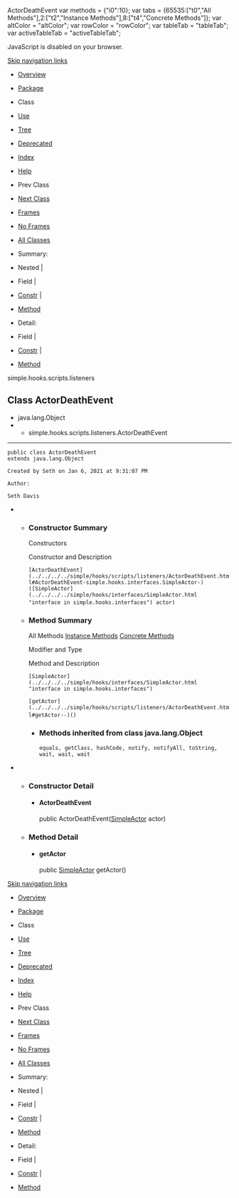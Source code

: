 ActorDeathEvent   <!-- try { if (location.href.indexOf('is-external=true') == -1) { parent.document.title="ActorDeathEvent"; } } catch(err) { } //--> var methods = {"i0":10}; var tabs = {65535:\["t0","All Methods"\],2:\["t2","Instance Methods"\],8:\["t4","Concrete Methods"\]}; var altColor = "altColor"; var rowColor = "rowColor"; var tableTab = "tableTab"; var activeTableTab = "activeTableTab";

JavaScript is disabled on your browser.

[Skip navigation links](#skip.navbar.top "Skip navigation links")

*   [Overview](../../../../overview-summary.html)
*   [Package](package-summary.html)
*   Class
*   [Use](class-use/ActorDeathEvent.html)
*   [Tree](package-tree.html)
*   [Deprecated](../../../../deprecated-list.html)
*   [Index](../../../../index-files/index-1.html)
*   [Help](../../../../help-doc.html)

*   Prev Class
*   [Next Class](../../../../simple/hooks/scripts/listeners/ActorDeathListener.html "interface in simple.hooks.scripts.listeners")

*   [Frames](../../../../index.html?simple/hooks/scripts/listeners/ActorDeathEvent.html)
*   [No Frames](ActorDeathEvent.html)

*   [All Classes](../../../../allclasses-noframe.html)

<!-- allClassesLink = document.getElementById("allclasses\_navbar\_top"); if(window==top) { allClassesLink.style.display = "block"; } else { allClassesLink.style.display = "none"; } //-->

*   Summary: 
*   Nested | 
*   Field | 
*   [Constr](#constructor.summary) | 
*   [Method](#method.summary)

*   Detail: 
*   Field | 
*   [Constr](#constructor.detail) | 
*   [Method](#method.detail)

simple.hooks.scripts.listeners

Class ActorDeathEvent
---------------------

*   java.lang.Object
*   *   simple.hooks.scripts.listeners.ActorDeathEvent

*   * * *
    
      
    
    public class ActorDeathEvent
    extends java.lang.Object
    
    Created by Seth on Jan 6, 2021 at 9:31:07 PM
    
    Author:
    
    Seth Davis
    

*   *   ### Constructor Summary
        
        Constructors 
        
        Constructor and Description
        
        `[ActorDeathEvent](../../../../simple/hooks/scripts/listeners/ActorDeathEvent.html#ActorDeathEvent-simple.hooks.interfaces.SimpleActor-)([SimpleActor](../../../../simple/hooks/interfaces/SimpleActor.html "interface in simple.hooks.interfaces") actor)` 
        
    
    *   ### Method Summary
        
        All Methods [Instance Methods](javascript:show\(2\);) [Concrete Methods](javascript:show\(8\);) 
        
        Modifier and Type
        
        Method and Description
        
        `[SimpleActor](../../../../simple/hooks/interfaces/SimpleActor.html "interface in simple.hooks.interfaces")`
        
        `[getActor](../../../../simple/hooks/scripts/listeners/ActorDeathEvent.html#getActor--)()` 
        
        *   ### Methods inherited from class java.lang.Object
            
            `equals, getClass, hashCode, notify, notifyAll, toString, wait, wait, wait`

*   *   ### Constructor Detail
        
        *   #### ActorDeathEvent
            
            public ActorDeathEvent([SimpleActor](../../../../simple/hooks/interfaces/SimpleActor.html "interface in simple.hooks.interfaces") actor)
            
    
    *   ### Method Detail
        
        *   #### getActor
            
            public [SimpleActor](../../../../simple/hooks/interfaces/SimpleActor.html "interface in simple.hooks.interfaces") getActor()
            

[Skip navigation links](#skip.navbar.bottom "Skip navigation links")

*   [Overview](../../../../overview-summary.html)
*   [Package](package-summary.html)
*   Class
*   [Use](class-use/ActorDeathEvent.html)
*   [Tree](package-tree.html)
*   [Deprecated](../../../../deprecated-list.html)
*   [Index](../../../../index-files/index-1.html)
*   [Help](../../../../help-doc.html)

*   Prev Class
*   [Next Class](../../../../simple/hooks/scripts/listeners/ActorDeathListener.html "interface in simple.hooks.scripts.listeners")

*   [Frames](../../../../index.html?simple/hooks/scripts/listeners/ActorDeathEvent.html)
*   [No Frames](ActorDeathEvent.html)

*   [All Classes](../../../../allclasses-noframe.html)

<!-- allClassesLink = document.getElementById("allclasses\_navbar\_bottom"); if(window==top) { allClassesLink.style.display = "block"; } else { allClassesLink.style.display = "none"; } //-->

*   Summary: 
*   Nested | 
*   Field | 
*   [Constr](#constructor.summary) | 
*   [Method](#method.summary)

*   Detail: 
*   Field | 
*   [Constr](#constructor.detail) | 
*   [Method](#method.detail)